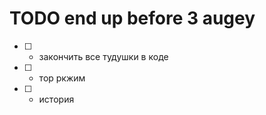 # TODO end up before 3 augey
- [ ] - закончить все тудушки в коде
- [ ] - тор ркжим
- [ ] - история
